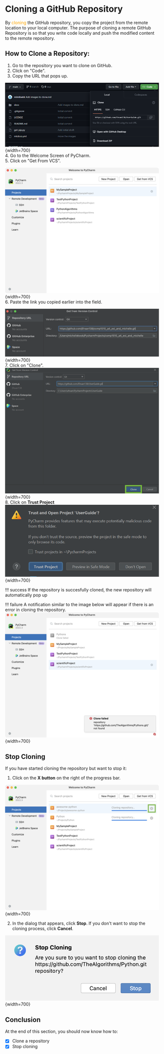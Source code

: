 # Cloning a GitHub Repository

By <span style="color: orange;">cloning</span> the GitHub repository, you copy the project from the remote location to your local computer. The purpose of cloning a remote GitHub Repository is so that you write code locally and push the modified content to the remote repository. 


## How to Clone a Repository:
1. Go to the repository you want to clone on GitHub.
2. Click on "Code".
3. Copy the URL that pops up.

![GitHub URL](./images/clone/github.png){width=700}
<br>
4. Go to the Welcome Screen of PyCharm.
<br>
5. Click on "Get From VCS".

![Welcome Screen](./images/clone/welcome_screen.png){width=700}
<br>
6. Paste the link you copied earlier into the field.

![paste](./images/clone/vcs.png){width=700}
<br>
7. Click on "Clone".
![trust image](./images/clone/button.png){width=700}
<br>
8. Click on **Trust Project**
![trust image](./images/clone/trust.png){width=700}

!!! success
    If the repository is succesfully cloned, the new repository will automatically pop up

!!! failure 
    A notification similar to the image below will appear if there is an error in cloning the repository. 
    ![Clone Failure](./images/clone/clone_failed.png){width=700}



## Stop Cloning
If you have started cloning the repository but want to stop it:

1. Click on the **X button** on the right of the progress bar.

![Stop Cloning](./images/clone/cancel.png){width=700}

2. In the dialog that appears, click **Stop**. If you don't want to stop the cloning process, click **Cancel**.

![Stop Cloning](./images/clone/stop_cloning.png){width=700}

## Conclusion

At the end of this section, you should now know how to:

- [x] Clone a repository
- [x] Stop cloning